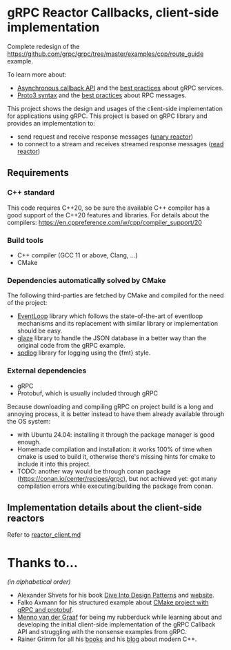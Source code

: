 # gRPC Reactor Callbacks, client-side implementation
Complete redesign of the https://github.com/grpc/grpc/tree/master/examples/cpp/route_guide example.

To learn more about:
- [Asynchronous callback API](https://grpc.io/docs/languages/cpp/callback/) and the
  [best practices](https://grpc.io/docs/languages/cpp/best_practices/) about gRPC services.
- [Proto3 syntax](https://protobuf.dev/programming-guides/proto3/) and the
  [best practices](https://protobuf.dev/programming-guides/best-practices/) about RPC messages.

This project shows the design and usages of the client-side implementation for applications using gRPC.
This project is based on gRPC library and provides an implementation to:
- send request and receive response messages ([unary reactor](https://grpc.github.io/grpc/cpp/classgrpc_1_1_client_unary_reactor.html))
- to connect to a stream and receives streamed response messages ([read reactor](https://grpc.github.io/grpc/cpp/classgrpc_1_1_client_read_reactor.html))

## Requirements

### C++ standard
This code requires C++20, so be sure the available C++ compiler has a good support of the C++20 features and libraries.
For details about the compilers: https://en.cppreference.com/w/cpp/compiler_support/20

### Build tools
- C++ compiler (GCC 11 or above, Clang, ...)
- CMake

### Dependencies automatically solved by CMake
The following third-parties are fetched by CMake and compiled for the need of the project:
- [EventLoop](https://github.com/amoldhamale1105/EventLoop) library which follows the state-of-the-art of eventloop
  mechanisms and its replacement with similar library or implementation should be easy.
- [glaze](https://github.com/stephenberry/glaze) library to handle the JSON database in a better way than the
  original code from the gRPC example.
- [spdlog](https://github.com/gabime/spdlog) library for logging using the {fmt} style.

### External dependencies
- gRPC
- Protobuf, which is usually included through gRPC

Because downloading and compiling gRPC on project build is a long and annoying process, it is better instead to have
them already available through the OS system:
- with Ubuntu 24.04: installing it through the package manager is good enough.
- Homemade compilation and installation: it works 100% of time when cmake is used to build it, otherwise
  there's missing hints for cmake to include it into this project.
- TODO: another way would be through conan package (https://conan.io/center/recipes/grpc), but not achieved yet: got
        many compilation errors while executing/building the package from conan.

## Implementation details about the client-side reactors
Refer to [reactor_client.md](client/reactor_client.md)

# Thanks to...
_(in alphabetical order)_
- Alexander Shvets for his book [Dive Into Design Patterns](https://refactoring.guru/design-patterns/book) and
  [website](https://refactoring.guru/design-patterns).
- Falko Axmann for his structured example about
  [CMake project with gRPC and protobuf](https://www.f-ax.de/dev/2020/11/08/grpc-plugin-cmake-support.html).
- [Menno van der Graaf](https://github.com/Mercotui) for being my rubberduck while learning about and developing the
  initial client-side implementation of the gRPC Callback API and struggling with the nonsense examples from gRPC.
- Rainer Grimm for all his [books](https://leanpub.com/u/RainerGrimm) and his [blog](https://www.modernescpp.com/index.php/blog/)
  about modern C++.
